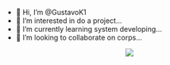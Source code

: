 - 👋 Hi, I’m @GustavoK1
- 👀 I’m interested in do a project...
- 🌱 I’m currently learning system developing...
- 💞️ I’m looking to collaborate on corps...




<div align="center">
<img src="![192158954-f88b5814-d510-4564-b285-dff7d6400dad](https://github.com/GustavoK1/GustavoK1/assets/36191144/af18d460-67e9-482d-8be9-ad37c9a5198a)![183898674-75a4a1b1-f960-4ea9-abcb-637170a00a75](https://github.com/GustavoK1/GustavoK1/assets/36191144/75acab5f-6bac-42a8-af5a-6913a6662024)![117447155-6a868a00-af3d-11eb-9cfe-245df15c9f3f](https://github.com/GustavoK1/GustavoK1/assets/36191144/8dd984eb-5750-45fa-9e3f-a2eb0561abf8)![192108372-f71d70ac-7ae6-4c0d-8395-51d8870c2ef0](https://github.com/GustavoK1/GustavoK1/assets/36191144/a6aa3f93-418f-42ce-acda-69606be07809)"/>
</div>



